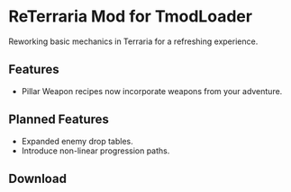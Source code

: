 # ReTerraria Mod for TmodLoader

Reworking basic mechanics in Terraria for a refreshing experience.

## Features

* Pillar Weapon recipes now incorporate weapons from your adventure.

## Planned Features

* Expanded enemy drop tables.
* Introduce non-linear progression paths.

## Download

<a href="https://steamcommunity.com/sharedfiles/filedetails/?id=3523653747">
  <img src="https://upload.wikimedia.org/wikipedia/commons/8/83/Steam_icon_logo.svg" alt="Steam Logo" width="20" style="margin-right : 6px/>
  Steam Workshop
</a>
